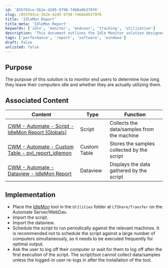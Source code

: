 ```yaml
---
id: '855f03ce-5b2e-42d5-9798-7460a0b379f6'
slug: /855f03ce-5b2e-42d5-9798-7460a0b379f6
title: 'IdleMon Report'
title_meta: 'IdleMon Report'
keywords: ['idle', 'monitor', 'enduser', 'tracking', 'utilization']
description: 'This document outlines the Idle Monitor solution designed to track end user activity by monitoring computer idle times and usage. It includes implementation steps, associated content, and best practices for effective monitoring.'
tags: ['performance', 'report', 'software', 'windows']
draft: false
unlisted: false
---
```


## Purpose

The purpose of this solution is to monitor end users to determine how long they leave their computers idle and whether they are actually utilizing them.

## Associated Content

| Content                                                                                         | Type         | Function                                      |
|-------------------------------------------------------------------------------------------------|--------------|-----------------------------------------------|
| [CWM - Automate - Script - IdleMon Report [Globals]](/docs/c6ea69e0-823f-4090-9894-2faf81ba8c46) | Script       | Collects the data/samples from the machine    |
| [CWM - Automate - Custom Table - pvl_report_idlemon](/docs/44909a53-c1ca-4d2d-994a-40fba5a139fa) | Custom Table | Stores the samples collected by the script     |
| [CWM - Automate - Dataview - IdleMon Report](https://proval.itglue.com/DOC-5078775-12869574) | Dataview     | Displays the data gathered by the script       |

## Implementation

- Place the [IdleMon](https://proval.itglue.com/DOC-5078775-12641582) tool in the `Utilities` folder at `LTShare/Transfer` on the Automate Server/WebDav.
- Import the script.
- Import the dataview.
- Schedule the script to run periodically against the relevant machines. It is recommended not to schedule the script against a large number of computers simultaneously, as it needs to be executed frequently for optimal output.
- Ask the user to log off their computer or wait for them to log off after the first execution of the script. The script/tool cannot collect data/samples unless the logged-in user re-logs in after the installation of the tool.


